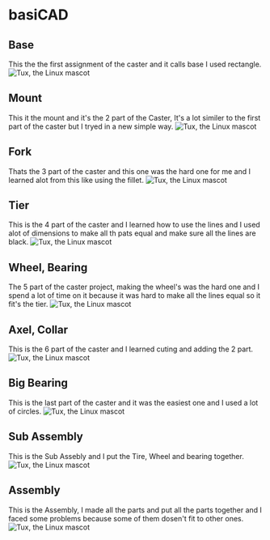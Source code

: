 # basiCAD

## Base
 This the the first assignment of the caster and it calls base I used rectangle.
![Tux, the Linux mascot](https://github.com/EnayatullahFaqirzada05/basiCAD/blob/master/images/base.PNG?raw=true)

## Mount
This it the mount and it's the 2 part of the Caster, It's a lot similer to the first part of the caster but I tryed in a new simple way.
![Tux, the Linux mascot](https://github.com/EnayatullahFaqirzada05/basiCAD/blob/master/images/Screenshot%202020-10-29%20223552.png?raw=true)


## Fork
Thats the 3 part of the caster and this one was the hard one for me and I learned alot from this like using the fillet.
![Tux, the Linux mascot](https://github.com/EnayatullahFaqirzada05/basiCAD/blob/master/images/Screenshot%202020-10-29%20231142.png?raw=true)

## Tier
This is the 4 part of the caster and I learned how to use the lines and I used alot of dimensions to make all th pats equal and make sure all the lines are black.
![Tux, the Linux mascot](https://github.com/EnayatullahFaqirzada05/basiCAD/blob/master/images/Screenshot%202020-10-29%20232622.png?raw=true)


## Wheel, Bearing
The 5 part of the caster project, making the wheel's was the hard one and I spend a lot of time on it because it was hard to make all the lines equal so it fit's the tier.
![Tux, the Linux mascot](https://github.com/EnayatullahFaqirzada05/basiCAD/blob/master/images/Screenshot%202020-10-31%20151835.png?raw=true)



## Axel, Collar 
This is the 6 part of the caster and I learned cuting and adding the 2 part. 
![Tux, the Linux mascot](https://github.com/EnayatullahFaqirzada05/basiCAD/blob/master/images/Screenshot%202020-10-31%20164645.png?raw=true)



## Big Bearing
This is the last part of the caster and it was the easiest one and I used a lot of circles.
![Tux, the Linux mascot](https://github.com/EnayatullahFaqirzada05/basiCAD/blob/master/images/Screenshot%202020-10-31%20165746.png?raw=true)



## Sub Assembly
This is the Sub Assebly and I put the Tire, Wheel and bearing together.
![Tux, the Linux mascot](https://github.com/EnayatullahFaqirzada05/basiCAD/blob/master/images/sub%20assembly.png?raw=true)



## Assembly
This is the Assembly, I made all the parts and put all the parts together and I faced some problems because some of them dosen't fit to other ones.
![Tux, the Linux mascot](https://github.com/EnayatullahFaqirzada05/basiCAD/blob/master/images/Assembly.png?raw=true)
